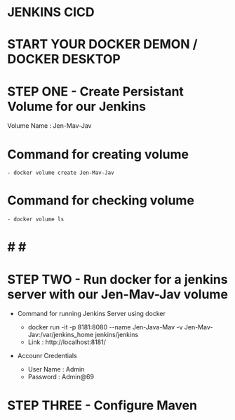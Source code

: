 # JENKINS CICD
# START YOUR DOCKER DEMON / DOCKER DESKTOP


# STEP ONE - Create Persistant Volume for our Jenkins
Volume Name : Jen-Mav-Jav

# Command for creating volume
    - docker volume create Jen-Mav-Jav
# Command for checking volume
    - docker volume ls 

# # # #

# STEP TWO - Run docker for a jenkins server with our Jen-Mav-Jav volume
- Command for running Jenkins Server using docker
    - docker run -it -p 8181:8080 --name Jen-Java-Mav -v Jen-Mav-Jav:/var/jenkins_home jenkins/jenkins 
    - Link : http://localhost:8181/

- Accounr Credentials
    - User Name : Admin
    - Password  : Admin@69

# STEP THREE - Configure Maven
